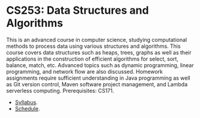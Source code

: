 # CS253: Data Structures and Algorithms

This is an advanced course in computer science, studying computational methods to process data using various structures and algorithms. This course covers data structures such as heaps, trees, graphs as well as their applications in the construction of efficient algorithms for select, sort, balance, match, etc. Advanced topics such as dynamic programming, linear programming, and network flow are also discussed. Homework assignments require sufficient understanding in Java programming as well as Git version control, Maven software project management, and Lambda serverless computing. Prerequisites: CS171.

* [Syllabus](doc/syllabus.md).
* [Schedule](doc/schedule.md).
